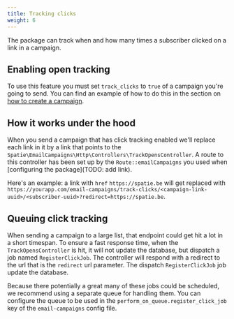 ```yaml
---
title: Tracking clicks
weight: 6
---
```


The package can track when and how many times a subscriber clicked on a link in a campaign. 

## Enabling open tracking

To use this feature you must set `track_clicks` to `true` of a campaign you're going to send. You can find an example of how to do this in the section on [how to create a campaign](https://docs.spatie.be/laravel-email-campaigns/v1/basic-usage/sending-a-campaign/#creating-a-campaign).

## How it works under the hood

When you send a campaign that has click tracking enabled we'll replace each link in it by a link that points to the `Spatie\EmailCampaigns\Http\Controllers\TrackOpensController`. A route to this controller has been set up by the `Route::emailCampaigns` you used when [configuring the package](TODO: add link).

Here's an example: a link with `href` `https://spatie.be` will get replaced with `https://yourapp.com/email-campaigns/track-clicks/<campaign-link-uuid>/<subscriber-uuid>?redirect=https://spatie.be`.

## Queuing click tracking

When sending a campaign to a large list, that endpoint could get hit a lot in a short timespan. To ensure a fast response time, when the `TrackOpensController` is hit, it will not update the database, but dispatch a job named `RegisterClickJob`. The controller will respond with a redirect to the url that is the `redirect` url parameter. The dispatch `RegisterClickJob` job update the database.

Because there potentially a great many of these jobs could be scheduled, we recommend using a separate queue for handling them. You can configure the queue to be used in the `perform_on_queue.register_click_job` key of the `email-campaigns` config file.

